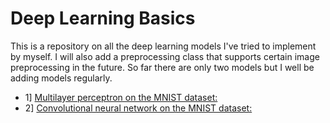 # Deep Learning Basics
This is a repository on all the deep learning models I've tried to implement by myself. I will also add a preprocessing class that supports certain image preprocessing in the future. So far there are only two models but I well be adding models regularly.
* 1] [Multilayer perceptron on the MNIST dataset:](https://github.com/TheG3ntleman/DeepLearningBasics/blob/master/MLP.py)
* 2] [Convolutional neural network on the MNIST dataset:](https://github.com/TheG3ntleman/DeepLearningBasics/blob/master/ConvolutionalNeuralNetwork.py)
